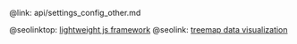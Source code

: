 @link: api/settings_config_other.md

@seolinktop: [lightweight js framework](https://webix.com)
@seolink: [treemap data visualization](https://webix.com/widget/treemap/)